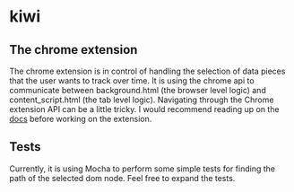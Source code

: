kiwi
====

## The chrome extension

The chrome extension is in control of handling the selection of data pieces that the user wants to track over time.
It is using the chrome api to communicate between background.html (the browser level logic) and content_script.html (the tab level logic).
Navigating through the Chrome extension API can be a little tricky. I would recommend reading up on the [docs](https://developer.chrome.com/extensions)
before working on the extension. 

## Tests

Currently, it is using Mocha to perform some simple tests for finding the path of the selected dom node. Feel free to expand
the tests.

